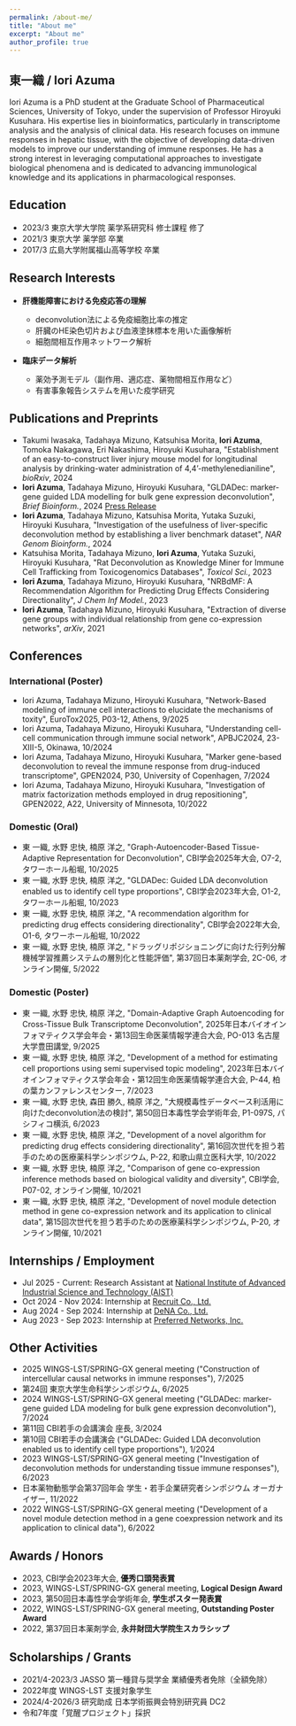 ```yaml
---
permalink: /about-me/
title: "About me"
excerpt: "About me"
author_profile: true
---
```



東一織 / Iori Azuma
------
Iori Azuma is a PhD student at the Graduate School of Pharmaceutical Sciences, University of Tokyo, under the supervision of Professor Hiroyuki Kusuhara. His expertise lies in bioinformatics, particularly in transcriptome analysis and the analysis of clinical data. His research focuses on immune responses in hepatic tissue, with the objective of developing data-driven models to improve our understanding of immune responses. He has a strong interest in leveraging computational approaches to investigate biological phenomena and is dedicated to advancing immunological knowledge and its applications in pharmacological responses.

Education
------
- 2023/3 東京大学大学院 薬学系研究科 修士課程 修了
- 2021/3 東京大学 薬学部 卒業
- 2017/3 広島大学附属福山高等学校 卒業


Research Interests
------
* **肝機能障害における免疫応答の理解**
  * deconvolution法による免疫細胞比率の推定
  * 肝臓のHE染色切片および血液塗抹標本を用いた画像解析
  * 細胞間相互作用ネットワーク解析

* **臨床データ解析**
  * 薬効予測モデル（副作用、適応症、薬物間相互作用など）
  * 有害事象報告システムを用いた疫学研究


Publications and Preprints
------
- Takumi Iwasaka, Tadahaya Mizuno, Katsuhisa Morita, **Iori Azuma**, Tomoka Nakagawa, Eri Nakashima, Hiroyuki Kusuhara, "Establishment of an easy-to-construct liver injury mouse model for longitudinal analysis by drinking-water administration of 4,4’-methylenedianiline", _bioRxiv_, 2024
- **Iori Azuma**, Tadahaya Mizuno, Hiroyuki Kusuhara, "GLDADec: marker-gene guided LDA modelling for bulk gene expression deconvolution", _Brief Bioinform._, 2024 [Press Release](https://www.u-tokyo.ac.jp/focus/ja/press/z0111_00059.html)
- **Iori Azuma**, Tadahaya Mizuno, Katsuhisa Morita, Yutaka Suzuki, Hiroyuki Kusuhara, "Investigation of the usefulness of liver-specific deconvolution method by establishing a liver benchmark dataset", _NAR Genom Bioinform._, 2024
- Katsuhisa Morita, Tadahaya Mizuno, **Iori Azuma**, Yutaka Suzuki, Hiroyuki Kusuhara, "Rat Deconvolution as Knowledge Miner for Immune Cell Trafficking from Toxicogenomics Databases", _Toxicol Sci._, 2023
- **Iori Azuma**, Tadahaya Mizuno, Hiroyuki Kusuhara, "NRBdMF: A Recommendation Algorithm for Predicting Drug Effects Considering Directionality", _J Chem Inf Model._, 2023
- **Iori Azuma**, Tadahaya Mizuno, Hiroyuki Kusuhara, "Extraction of diverse gene groups with individual relationship from gene co-expression networks", _arXiv_, 2021


Conferences
------

### International (Poster)

- Iori Azuma, Tadahaya Mizuno, Hiroyuki Kusuhara, "Network-Based modeling of immune cell interactions to elucidate the mechanisms of toxity", EuroTox2025, P03-12, Athens, 9/2025
- Iori Azuma, Tadahaya Mizuno, Hiroyuki Kusuhara, "Understanding cell-cell communication through immune social network", APBJC2024, 23-XIII-5, Okinawa, 10/2024
- Iori Azuma, Tadahaya Mizuno, Hiroyuki Kusuhara, "Marker gene-based deconvolution to reveal the immune response from drug-induced transcriptome", GPEN2024, P30, University of Copenhagen, 7/2024
- Iori Azuma, Tadahaya Mizuno, Hiroyuki Kusuhara, "Investigation of matrix factorization methods employed in drug repositioning", GPEN2022, A22, University of Minnesota, 10/2022

### Domestic (Oral)

- 東 一織, 水野 忠快, 楠原 洋之, "Graph-Autoencoder-Based Tissue-Adaptive Representation for Deconvolution", CBI学会2025年大会, O7-2, タワーホール船堀, 10/2025
- 東 一織, 水野 忠快, 楠原 洋之, "GLDADec: Guided LDA deconvolution enabled us to identify cell type proportions", CBI学会2023年大会, O1-2, タワーホール船堀, 10/2023
- 東 一織, 水野 忠快, 楠原 洋之, "A recommendation algorithm for predicting drug effects considering directionality", CBI学会2022年大会, O1-6, タワーホール船堀, 10/2022
- 東 一織, 水野 忠快, 楠原 洋之, "ドラッグリポジショニングに向けた行列分解機械学習推薦システムの層別化と性能評価", 第37回日本薬剤学会, 2C-06, オンライン開催, 5/2022

### Domestic (Poster)

- 東 一織, 水野 忠快, 楠原 洋之, "Domain-Adaptive Graph Autoencoding for Cross-Tissue Bulk Transcriptome Deconvolution", 2025年日本バイオインフォマティクス学会年会・第13回生命医薬情報学連合大会, PO-013 名古屋大学豊田講堂, 9/2025
- 東 一織, 水野 忠快, 楠原 洋之, "Development of a method for estimating cell proportions using semi supervised topic modeling", 2023年日本バイオインフォマティクス学会年会・第12回生命医薬情報学連合大会, P-44, 柏の葉カンファレンスセンター, 7/2023
- 東 一織, 水野 忠快, 森田 勝久, 楠原 洋之, "大規模毒性データベース利活用に向けたdeconvolution法の検討", 第50回日本毒性学会学術年会, P1-097S, パシフィコ横浜, 6/2023
- 東 一織, 水野 忠快, 楠原 洋之, "Development of a novel algorithm for predicting drug effects considering directionality", 第16回次世代を担う若手のための医療薬科学シンポジウム, P-22, 和歌山県立医科大学, 10/2022
- 東 一織, 水野 忠快, 楠原 洋之, "Comparison of gene co-expression inference methods based on biological validity and diversity", CBI学会, P07-02, オンライン開催, 10/2021
- 東 一織, 水野 忠快, 楠原 洋之, "Development of novel module detection method in gene co-expression network and its application to clinical data", 第15回次世代を担う若手のための医療薬科学シンポジウム, P-20, オンライン開催, 10/2021

Internships / Employment
------
- Jul 2025 - Current: Research Assistant at [National Institute of Advanced Industrial Science and Technology (AIST)](https://www.aist.go.jp/index_en.html)
- Oct 2024 - Nov 2024: Internship at [Recruit Co., Ltd.](https://recruit-holdings.com/en/)
- Aug 2024 - Sep 2024: Internship at [DeNA Co., Ltd.](https://dena.com/jp/)
- Aug 2023 - Sep 2023: Internship at [Preferred Networks, Inc.](https://www.preferred.jp/ja/)

Other Activities
------
- 2025 WINGS-LST/SPRING-GX general meeting ("Construction of intercellular causal networks in immune responses"), 7/2025
- 第24回 東京大学生命科学シンポジウム, 6/2025
- 2024 WINGS-LST/SPRING-GX general meeting ("GLDADec: marker-gene guided LDA modeling for bulk gene expression deconvolution"), 7/2024
- 第11回 CBI若手の会講演会 座長, 3/2024
- 第10回 CBI若手の会講演会 ("GLDADec: Guided LDA deconvolution enabled us to identify cell type proportions"), 1/2024
- 2023 WINGS-LST/SPRING-GX general meeting ("Investigation of deconvolution methods for understanding tissue immune responses"), 6/2023
- 日本薬物動態学会第37回年会 学生・若手企業研究者シンポジウム オーガナイザー, 11/2022
- 2022 WINGS-LST/SPRING-GX general meeting ("Development of a novel module detection method in a gene coexpression
network and its application to clinical data"), 6/2022


Awards / Honors
------
- 2023, CBI学会2023年大会, **優秀口頭発表賞**
- 2023, WINGS-LST/SPRING-GX general meeting, **Logical Design Award**
- 2023, 第50回日本毒性学会学術年会, **学生ポスター発表賞**
- 2022, WINGS-LST/SPRING-GX general meeting, **Outstanding Poster Award**
- 2022, 第37回日本薬剤学会, **永井財団大学院生スカラシップ**

Scholarships / Grants
------
- 2021/4-2023/3 JASSO 第一種貸与奨学金 業績優秀者免除（全額免除）
- 2022年度 WINGS-LST 支援対象学生
- 2024/4-2026/3 研究助成 日本学術振興会特別研究員 DC2
- 令和7年度「覚醒プロジェクト」採択

